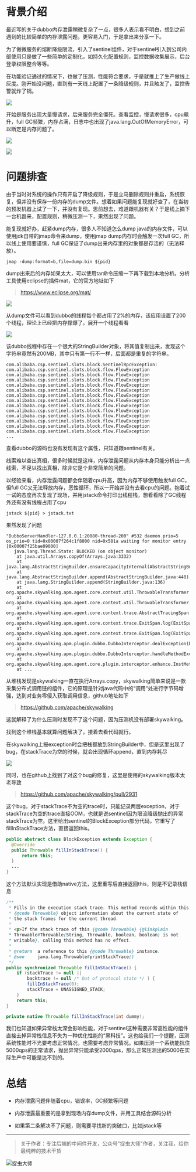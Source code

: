# 背景介绍
  
最近写的关于dubbo内存泄露稍微复杂了一点，很多人表示看不明白，想到之前遇到的比较简单的内存泄露问题，更容易入门，于是拿出来分享一下。

为了做微服务的熔断降级限流，引入了sentinel组件，对于sentinel引入到公司内部使用只是做了一些简单的定制化，如持久化配置规则，监控数据收集展示，后台登录权限整合等等。

在功能验证通过的情况下，也做了压测，性能符合要求，于是就推上了生产做线上灰度。刚开始没问题，直到有一天线上配置了一条降级规则，并且触发了，监控告警就炸了锅。

![](img1.jpg)

开始是服务出现大量慢请求，后来服务完全僵死。查看监控，慢请求很多，cpu飙升，full GC频繁，内存占满，日志中也出现了java.lang.OutOfMemoryError，可以断定是内存问题了。

![](img2.jpg)

![](img3.jpg)

# 问题排查

由于当时对系统的操作只有开启了降级规则，于是立马删除规则并重启，系统恢复，但并没有保存一份内存的dump文件。想着如果问题能复现就好查了，在当初的预发机器上试了一下，并没有复现。思前想去，难道跟机器有关？于是线上摘下一台机器来，配置规则，稍微压测一下，果然出现了问题。

能复现就好办，赶紧dump内存，很多人不知道怎么dump java的内存文件，可以使用jdk自带的jmap命令来dump，使用jmap dump内存时会触发一次full GC，所以线上使用要谨慎，full GC保证了dump出来内存里的对象都是存活的（无法释放）。

```
jmap -dump:format=b,file=dump.bin ${pid}
```

dump出来后的内存如果太大，可以使用tar命令压缩一下再下载到本地分析。分析工具使用eclipse的插件mat，它的官方地址如下

> https://www.eclipse.org/mat/

![](img4.jpg)

从dump文件可以看到dubbo的线程每个都占用了2%的内存，该应用设置了200个线程，理论上已经把内存撑爆了。展开一个线程看看

![](img5.jpg)

该dubbo线程中存在一个很大的StringBuilder对象，将其值复制出来，发现这个字符串竟然有200MB，其中只有第一行不一样，后面都是重复的字符串。

```
com.alibaba.csp.sentinel.slots.block.SentinelRpcException: com.alibaba.csp.sentinel.slots.block.flow.FlowException
com.alibaba.csp.sentinel.slots.block.flow.FlowException
com.alibaba.csp.sentinel.slots.block.flow.FlowException
com.alibaba.csp.sentinel.slots.block.flow.FlowException
com.alibaba.csp.sentinel.slots.block.flow.FlowException
com.alibaba.csp.sentinel.slots.block.flow.FlowException
com.alibaba.csp.sentinel.slots.block.flow.FlowException
com.alibaba.csp.sentinel.slots.block.flow.FlowException
com.alibaba.csp.sentinel.slots.block.flow.FlowException
com.alibaba.csp.sentinel.slots.block.flow.FlowException
com.alibaba.csp.sentinel.slots.block.flow.FlowException
com.alibaba.csp.sentinel.slots.block.flow.FlowException
com.alibaba.csp.sentinel.slots.block.flow.FlowException
...
```

查看dubbo的源码也没有发现有这个属性，只知道跟sentinel有关。

线索难以查出真相，很多时候就是这样，内存泄露问题从内存本身只能分析出一点线索，不足以找出真相，除非它是个非常简单的问题。

以经验来看，内存泄露问题都会伴随着cpu升高，因为内存不够使用触发full GC，但full GC又无法释放内存，恶性循环，所以一开始并没有去看cpu的问题。抱着试一试的态度再次复现了现场，并用jstack命令打印出线程栈，想看看除了GC线程外还有没有线程占用了cpu

```
jstack ${pid} > jstack.txt
```

果然发现了问题

```
"DubboServerHandler-127.0.0.1:20880-thread-200" #532 daemon prio=5 os_prio=0 tid=0x00007f264c1f8000 nid=0x581a waiting for monitor entry [0x00007f25bae09000]
   java.lang.Thread.State: BLOCKED (on object monitor)
    at java.util.Arrays.copyOf(Arrays.java:3332)
    at java.lang.AbstractStringBuilder.ensureCapacityInternal(AbstractStringBuilder.java:124)
    at java.lang.AbstractStringBuilder.append(AbstractStringBuilder.java:448)
    at java.lang.StringBuilder.append(StringBuilder.java:136)
    at org.apache.skywalking.apm.agent.core.context.util.ThrowableTransformer.printExceptionInfo(ThrowableTransformer.java:57)
    at org.apache.skywalking.apm.agent.core.context.util.ThrowableTransformer.convert2String(ThrowableTransformer.java:34)
    at org.apache.skywalking.apm.agent.core.context.trace.AbstractTracingSpan.log(AbstractTracingSpan.java:152)
    at org.apache.skywalking.apm.agent.core.context.trace.ExitSpan.log(ExitSpan.java:112)
    at org.apache.skywalking.apm.agent.core.context.trace.ExitSpan.log(ExitSpan.java:38)
    at org.apache.skywalking.apm.plugin.dubbo.DubboInterceptor.dealException(DubboInterceptor.java:124)
    at org.apache.skywalking.apm.plugin.dubbo.DubboInterceptor.handleMethodException(DubboInterceptor.java:115)
    at org.apache.skywalking.apm.agent.core.plugin.interceptor.enhance.InstMethodsInter.intercept(InstMethodsInter.java:97)
    at ...
```

从堆栈发现是skywalking一直在执行Arrays.copy，skywalking简单来说是一款采集分布式调用链的组件，它的原理是针对java代码中的“调用“处进行字节码增强，达到对业务零侵入获取调用信息，github地址如下

> https://github.com/apache/skywalking

这就解释了为什么压测时发现不了这个问题，因为压测机没有部署skywalking。

找到这个堆栈基本就算问题解决了，接着去看代码就行。

在skywalking上报exception时会把栈都放到StringBuilder中，但是这里出现了bug，在stackTrace为空的时候，就会出现循环append，直到内存耗尽

![](img6.jpg)

同时，也在github上找到了对这个bug的修复，这里是使用的skywalking版本太老导致

> https://github.com/apache/skywalking/pull/2931

这个bug，对于stackTrace不为空的trace时，只能记录两层exception，对于stackTrace为空的trace直接OOM，也就是说sentinel因为限流降级抛出的异常stackTrace为空。这里给出sentinel的BlockException部分代码，它重写了fillInStackTrace方法，直接返回this。

```java
public abstract class BlockException extends Exception {
  @Override
  public Throwable fillInStackTrace() {
      return this;
  }
  ...
}
```

这个方法默认实现是借助native方法，这里重写后直接返回this，则是不记录栈信息

```java
/**
 * Fills in the execution stack trace. This method records within this
 * {@code Throwable} object information about the current state of
 * the stack frames for the current thread.
 *
 * <p>If the stack trace of this {@code Throwable} {@linkplain
 * Throwable#Throwable(String, Throwable, boolean, boolean) is not
 * writable}, calling this method has no effect.
 *
 * @return  a reference to this {@code Throwable} instance.
 * @see     java.lang.Throwable#printStackTrace()
 */
public synchronized Throwable fillInStackTrace() {
    if (stackTrace != null ||
        backtrace != null /* Out of protocol state */ ) {
        fillInStackTrace(0);
        stackTrace = UNASSIGNED_STACK;
    }
    return this;
}

private native Throwable fillInStackTrace(int dummy);
```

我们也知道如果异常栈太深会影响性能，对于sentinel这种需要非常高性能的组件直接去掉异常栈信息不失为一种优化性能的“黑科技”。这也给我们一个提醒，压测系统性能时不光要考虑正常情况，也需要考虑异常情况。如果压测一个系统能抗住5000qps的正常请求，抛出异常只能承受2000qps，那么正常压测出的5000在实际生产中可能是达不到的。

# 总结
  
- 内存泄露问题伴随着cpu，错误率，GC频繁等问题

- 内存泄露最重要的是拿到现场内存dump文件，并用工具结合源码分析

- 如果第二条解决不了问题，则需要寻找新的突破口，比如jstack等

---

> 关于作者：专注后端的中间件开发，公众号"捉虫大师"作者，关注我，给你最纯粹的技术干货

![捉虫大师](../../qrcode_small.jpg)